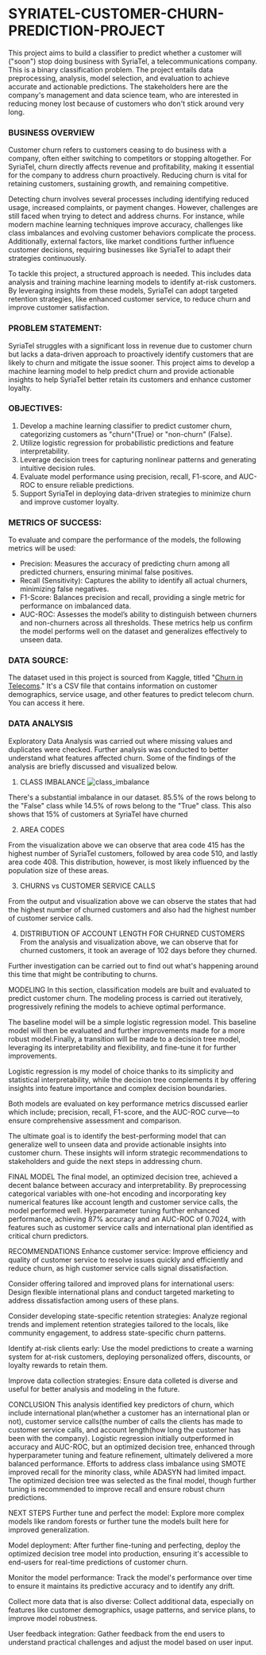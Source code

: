 # SYRIATEL-CUSTOMER-CHURN-PREDICTION-PROJECT
This project aims to build a classifier to predict whether a customer will ("soon") stop doing business with SyriaTel, a telecommunications company. This is a binary classification problem. The project entails data preprocessing, analysis, model selection, and evaluation to achieve accurate and actionable predictions. The stakeholders here are the company's management and data science team, who are interested in reducing money lost because of customers who don't stick around very long.

### BUSINESS OVERVIEW
Customer churn refers to customers ceasing to do business with a company, often either switching to competitors or stopping altogether. For SyriaTel, churn directly affects revenue and profitability, making it essential for the company to address churn proactively. Reducing churn is vital for retaining customers, sustaining growth, and remaining competitive.

Detecting churn involves several processes including identifying reduced usage, increased complaints, or payment changes. However, challenges are still faced when trying to detect and address churns. For instance, while modern machine learning techniques improve accuracy, challenges like class imbalances and evolving customer behaviors complicate the process. Additionally, external factors, like market conditions further influence customer decisions, requiring businesses like SyriaTel to adapt their strategies continuously.

To tackle this project, a structured approach is needed. This includes data analysis and training machine learning models to identify at-risk customers. By leveraging insights from these models, SyriaTel can adopt targeted retention strategies, like enhanced customer service, to reduce churn and improve customer satisfaction.


### PROBLEM STATEMENT:
SyriaTel struggles with a significant loss in revenue due to customer churn but lacks a data-driven approach to proactively identify customers that are likely to churn and mitigate the issue sooner.
This project aims to develop a machine learning model to help predict churn and provide actionable insights to help SyriaTel better retain its customers and enhance customer loyalty.


### OBJECTIVES:
1. Develop a machine learning classifier to predict customer churn, categorizing customers as "churn"(True) or "non-churn" (False).
2. Utilize logistic regression for probabilistic predictions and feature interpretability.
3. Leverage decision trees for capturing nonlinear patterns and generating intuitive decision rules.
4. Evaluate model performance using precision, recall, F1-score, and AUC-ROC to ensure reliable predictions.
5. Support SyriaTel in deploying data-driven strategies to minimize churn and improve customer loyalty.


### METRICS OF SUCCESS:
To evaluate and compare the performance of the models, the following metrics will be used:
- Precision: Measures the accuracy of predicting churn among all predicted churners, ensuring minimal false positives.
- Recall (Sensitivity): Captures the ability to identify all actual churners, minimizing false negatives.
- F1-Score: Balances precision and recall, providing a single metric for performance on imbalanced data.
- AUC-ROC: Assesses the model’s ability to distinguish between churners and non-churners across all thresholds.
These metrics help us confirm the model performs well on the dataset and generalizes effectively to unseen data.


### DATA SOURCE:
The dataset used in this project is sourced from Kaggle, titled "[Churn in Telecoms](https://www.kaggle.com/datasets/becksddf/churn-in-telecoms-dataset)." It's a CSV file that contains information on customer demographics, service usage, and other features to predict telecom churn. You can access it here.


### DATA ANALYSIS
Exploratory Data Analysis was carried out where missing values and duplicates were checked. Further analysis was conducted to better understand what features affected churn. Some of the findings of the analysis are briefly discussed and visualized below.

1. CLASS IMBALANCE
![class_imbalance](visualizations/class_imbalance)

There's a substantial imbalance in our dataset. 85.5% of the rows belong to the "False" class while 14.5% of rows belong to the "True" class. This also shows that 15% of customers at SyriaTel have churned


2. AREA CODES

From the visualization above we can observe that area code 415 has the highest number of SyriaTel customers, followed by area code 510, and lastly area code 408. This distribution, however, is most likely influenced by the population size of these areas.


3. CHURNS vs CUSTOMER SERVICE CALLS


From the output and visualization above we can observe the states that had the highest number of churned customers and also had the highest number of customer service calls.


4. DISTRIBUTION OF ACCOUNT LENGTH FOR CHURNED CUSTOMERS
From the analysis and visualization above, we can observe that for churned customers, it took an average of 102 days before they churned.

Further investigation can be carried out to find out what's happening around this time that might be contributing to churns.



MODELING
In this section, classification models are built and evaluated to predict customer churn. The modeling process is carried out iteratively, progressively refining the models to achieve optimal performance.

The baseline model will be a simple logistic regression model. This baseline model will then be evaluated and further improvements made for a more robust model.Finally, a transition will be made to a decision tree model, leveraging its interpretability and flexibility, and fine-tune it for further improvements.

Logistic regression is my model of choice thanks to its simplicity and statistical interpretability, while the decision tree complements it by offering insights into feature importance and complex decision boundaries.

Both models are evaluated on key performance metrics discussed earlier which include; precision, recall, F1-score, and the AUC-ROC curve—to ensure comprehensive assessment and comparison.

The ultimate goal is to identify the best-performing model that can generalize well to unseen data and provide actionable insights into customer churn. These insights will inform strategic recommendations to stakeholders and guide the next steps in addressing churn.


FINAL MODEL
The final model, an optimized decision tree, achieved a decent balance between accuracy and interpretability. By preprocessing categorical variables with one-hot encoding and incorporating key numerical features like account length and customer service calls, the model performed well. Hyperparameter tuning further enhanced performance, achieving 87% accuracy and an AUC-ROC of 0.7024, with features such as customer service calls and international plan identified as critical churn predictors.


RECOMMENDATIONS
Enhance customer service: Improve efficiency and quality of customer service to resolve issues quickly and efficiently and reduce churn, as high customer service calls signal dissatisfaction.

Consider offering tailored and improved plans for international users: Design flexible international plans and conduct targeted marketing to address dissatisfaction among users of these plans.

Consider developing state-specific retention strategies: Analyze regional trends and implement retention strategies tailored to the locals, like community engagement, to address state-specific churn patterns.

Identify at-risk clients early: Use the model predictions to create a warning system for at-risk customers, deploying personalized offers, discounts, or loyalty rewards to retain them.

Improve data collection strategies: Ensure data colleted is diverse and useful for better analysis and modeling in the future.


CONCLUSION
This analysis identified key predictors of churn, which include international plan(whether a customer has an international plan or not), customer service calls(the number of calls the clients has made to customer service calls, and account length(how long the customer has been with the company). Logistic regression initially outperformed in accuracy and AUC-ROC, but an optimized decision tree, enhanced through hyperparameter tuning and feature refinement, ultimately delivered a more balanced performance. Efforts to address class imbalance using SMOTE improved recall for the minority class, while ADASYN had limited impact. The optimized decision tree was selected as the final model, though further tuning is recommended to improve recall and ensure robust churn predictions.


NEXT STEPS
Further tune and perfect the model: Explore more complex models like random forests or further tune the models built here for improved generalization.

Model deployment: After further fine-tuning and perfecting, deploy the optimized decision tree model into production, ensuring it's accessible to end-users for real-time predictions of customer churn.

Monitor the model performance: Track the model's performance over time to ensure it maintains its predictive accuracy and to identify any drift.

Collect more data that is also diverse: Collect additional data, especially on features like customer demographics, usage patterns, and service plans, to improve model robustness.

User feedback integration: Gather feedback from the end users to understand practical challenges and adjust the model based on user input.


